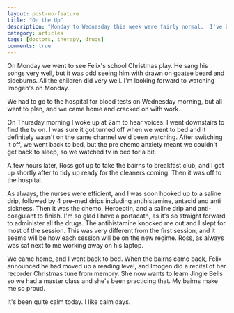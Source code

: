 ```yaml
---
layout: post-no-feature
title: "On the Up"
description: "Monday to Wednesday this week were fairly normal.  I've been splitting my time between work and home. I've lost more hair than I've got left now, and I'm shedding still.  The bathroom seems to be where the majority can be found, much to Ross's dismay."
category: articles
tags: [doctors, therapy, drugs]
comments: true
---
```



On Monday we went to see Felix's school Christmas play.  He sang his songs very well, but it was odd seeing him with drawn on goatee beard and sideburns.  All the children did very well.  I'm looking forward to watching Imogen's on Monday.

We had to go to the hospital for blood tests on Wednesday morning, but all went to plan, and we came home and cracked on with work.

On Thursday morning I woke up at 2am to hear voices.  I went downstairs to find the tv on. I was sure it got turned off when we went to bed and it definitely wasn't on the same channel we'd been watching.  After switching it off, we went back to bed, but the pre chemo anxiety meant we couldn't get back to sleep, so we watched tv in bed for a bit.

A few hours later, Ross got up to take the bairns to breakfast club, and I got up shortly after to tidy up ready for the cleaners coming.  Then it was off to the hospital.

As always, the nurses were efficient, and I was soon hooked up to a saline drip, followed by 4 pre-med drips including antihistamine, antacid and anti sickness.  Then it was the chemo, Herceptin, and a saline drip and anti-coagulant to finish.  I'm so glad I have a portacath, as it's so straight forward to administer all the drugs.  The antihistamine knocked me out and I slept for most of the session.  This was very different from the first session, and it seems will be how each session will be on the new regime.  Ross, as always was sat next to me working away on his laptop.

We came home, and I went back to bed.   When the bairns came back, Felix announced he had moved up a reading level, and Imogen did a recital of her recorder Christmas tune from memory.  She now wants to learn Jingle Bells so we had a master class and she's been practicing that.  My bairns make me so proud.

It's been quite calm today.  I like calm days.